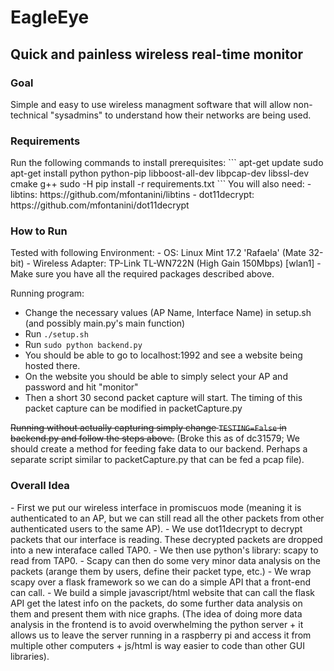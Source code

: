 <h1>EagleEye</h1>
<h2>Quick and painless wireless real-time monitor</h2>

<h3>Goal</h3>
Simple and easy to use wireless managment software that will allow non-technical "sysadmins" to understand how their networks are being used.


<h3>Requirements</h3>
Run the following commands to install prerequisites:
```
apt-get update
sudo apt-get install python python-pip libboost-all-dev libpcap-dev libssl-dev cmake g++ 
sudo -H pip install -r requirements.txt
```
You will also need:
 - libtins: https://github.com/mfontanini/libtins
 - dot11decrypt: https://github.com/mfontanini/dot11decrypt

<h3>How to Run</h3>
Tested with following Environment:
- OS: Linux Mint 17.2 'Rafaela' (Mate 32-bit)
- Wireless Adapter: TP-Link TL-WN722N (High Gain 150Mbps) [wlan1]
- Make sure you have all the required packages described above.

Running program:
- Change the necessary values (AP Name, Interface Name) in setup.sh (and possibly main.py's main function)
- Run ```./setup.sh```
- Run ```sudo python backend.py```
- You should be able to go to localhost:1992 and see a website being hosted there.
- On the website you should be able to simply select your AP and password and hit "monitor"
- Then a short 30 second packet capture will start. The timing of this packet capture can be modified in packetCapture.py

~~Running without actually capturing simply change ```TESTING=False``` in backend.py and follow the steps above.~~ (Broke this as of dc31579; We should create a method for feeding fake data to our backend. Perhaps a separate script similar to packetCapture.py that can be fed a pcap file).



<h3>Overall Idea</h3>
- First we put our wireless interface in promiscuos mode (meaning it is authenticated to an AP, but we can still read all the other packets from other authenticated users to the same AP).
- We use dot11decrypt to decrypt packets that our interface is reading. These decrypted packets are dropped into a new interaface called TAP0.
- We then use python's library: scapy to read from TAP0.
- Scapy can then do some very minor data analysis on the packets (arange them by users, define their packet type, etc.)
- We wrap scapy over a flask framework so we can do a simple API that a front-end can call.
- We build a simple javascript/html website that can call the flask API get the latest info on the packets, do some further data analysis on them and present them with nice graphs. (The idea of doing more data analysis in the frontend is to avoid overwhelming the python server + it allows us to leave the server running in a raspberry pi and access it from multiple other computers + js/html is way easier to code than other GUI libraries).


